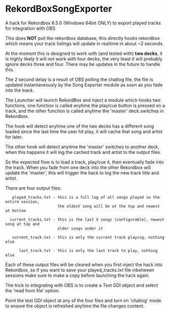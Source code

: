 # RekordBoxSongExporter
A hack for Rekordbox 6.5.0 (Windows 64bit ONLY) to export played tracks for integration with OBS

This does **NOT** poll the rekordbox database, this directly hooks rekordbox which 
means your track listings will update in realtime in about ~2 seconds.

At the moment this is designed to work with (and tested with) **two decks**, it is 
highly likely it will not work with four decks, the very least it will probably ignore
decks three and four. There may be updates in the future to handle this.

The 2 second delay is a result of OBS polling the chatlog file, the file is updated
instantaneously by the Song Exporter module as soon as you fade into the track.

The Launcher will launch RekordBox and inject a module which hooks two functions,
one function is called anytime the play/cue button is pressed on a track, and
the other function is called anytime the 'master' deck switches in Rekordbox.

The hook will detect anytime one of the two decks has a different song loaded
since the last time the user hit play, it will cache that song and artist for later.

The other hook will detect anytime the 'master' switches to another deck, when
this happens it will log the cached track and artist to the output files.

So the expected flow is to load a track, play/cue it, then eventually fade into 
the track. When you fade from one deck into the other Rekordbox will update the 
'master', this will trigger the hack to log the new track title and artist.

There are four output files:

```
   played_tracks.txt - this is a full log of all songs played in the entire session,
                       the oldest song will be at the top and newest at bottom
                       
  current_tracks.txt - this is the last X songs (configurable), newest song at top and
                       older songs under it
                       
   current_track.txt - this is only the current track playing, nothing else
   
      last_track.txt - this is only the last track to play, nothing else
```                    

Each of these output files will be cleared when you first inject the hack into
Rekordbox, so if you want to save your played_tracks.txt file inbetween sessions
make sure to make a copy before launching the hack again.

The trick to integrating with OBS is to create a Text GDI object and select the 
'read from file' option.

Point the text GDI object at any of the four files and turn on 'chatlog' mode to
ensure the object is refreshed anytime the file changes content.
